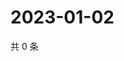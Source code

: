 # 2023-01-02

共 0 条

<!-- BEGIN WEIBO -->
<!-- 最后更新时间 Mon Jan 02 2023 16:18:21 GMT+0800 (China Standard Time) -->

<!-- END WEIBO -->
